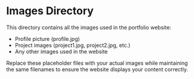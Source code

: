 # Images Directory

This directory contains all the images used in the portfolio website:

- Profile picture (profile.jpg)
- Project images (project1.jpg, project2.jpg, etc.)
- Any other images used in the website

Replace these placeholder files with your actual images while maintaining the same filenames to ensure the website displays your content correctly.